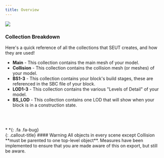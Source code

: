 ```yaml
---
title: Overview
---
```

![](/modding-reference/assets/images/reference/seut/collections.png)

### Collection Breakdown
Here's a quick reference of all the collections that SEUT creates, and how they are used!

* **Main** - This collection contains the main mesh of your model.
* **Collision** - This collection contains the collision mesh (or meshes) of your model.
* **BS1-3** - This collection contains your block's build stages, these are referenced in the SBC file of your block.
* **LOD1-3** - This collection contains the various "Levels of Detail" of your model.
* **BS_LOD** - This collection contains one LOD that will show when your block is in a construction state.

<br><br/>

<div class="callout-block callout-warning"><div class="icon-holder">*&nbsp;*{: .fa .fa-bug}
</div><div class="content">
{: .callout-title}
#### Warning
All objects in every scene except Collision **must be parented to one top-level object**. Measures have been implemented to ensure that you are made aware of this on export, but still be aware.
</div></div>

<br><br/>
